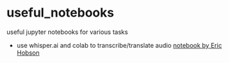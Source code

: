 # useful_notebooks
useful jupyter notebooks for various tasks

+ use whisper.ai and colab to transcribe/translate audio [notebook by Eric Hobson](Google_Colab_Notebook_for_Transcription_using_Whisper_AI.ipynb)
